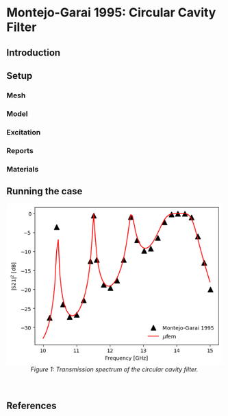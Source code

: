 # Montejo-Garai 1995: Circular Cavity Filter

## Introduction


## Setup

### Mesh

### Model

### Excitation

### Reports

### Materials


## Running the case

<div align="center">
<img src="results/transmission_spectrum.png" alt="drawing">
</div>
<div align="center">
<em>Figure 1: Transmission spectrum of the circular cavity filter.</em>
</div>
<br /><br />

## References